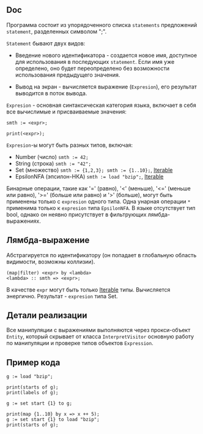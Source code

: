 ## Doc

Программа состоит из упорядоченного списка `statements` предложений `statement`, разделенных символом ";".

`Statement` бывают двух видов: 
- Введение нового идентификатора - создается новое имя, 
  доступное для использования в последующих `statement`. 
  Если имя уже определено, оно будет переопределено без возможности использования предыдущего значения.

- Вывод на экран - вычисляется выражение (`Expresion`), его результат выводится в поток вывода.

`Expresion` - основная синтаксическая категория языка, включает в себя все вычислимые и присваиваемые значения:
  ```
  smth := <expr>;
  
  print(<expr>);
  ```

`Expresion`-ы могут быть разных типов, включая:

- Number (число) `smth := 42;`
- String (строка) `smth := "42";`
- Set (множество) `smth := {1,2,3}; smth := {1..10};`, [Iterable]()
- EpsilonNFA (эпсилон-НКА) `smth := load "bzip";`, [Iterable]()

Бинарные операции, такие как '=' (равно), '<' (меньше), '<=' (меньше или равно), '>=' (больше или равно) и '>' (больше), могут быть применены 
только с `expresion` одного типа. Одна унарная операции `*`
применима только к `expresion` типа `EpsilonNFA`. В языке отсутствует тип bool, 
однако он неявно присутствует в фильтрующих лямбда-выражениях.

## Лямбда-выражение
Абстрагируется по идентификатору (он попадает в глобальную область видимости, возможны коллизии).
```
(map|filter) <expr> by <lambda>
<lambda> :: smth => <expr>;
```
В качестве `expr` могут быть только [Iterable]() типы. Вычисляется энергично.
Результат - `expresion` типа Set.

## Детали реализации
Все манипуляции с выражениями выполняются через прокси-объект `Entity`, 
который скрывает от класса `InterpretVisitor` основную работу по манипуляции и проверке типов объектов `Expression`.

## Пример кода
```
g := load "bzip";

print(starts of g);
print(labels of g);

g := set start {1} to g;

print(map {1..10} by x => x ++ 5);
g := set start {1} to load "bzip"; 
print(starts of g);
```

